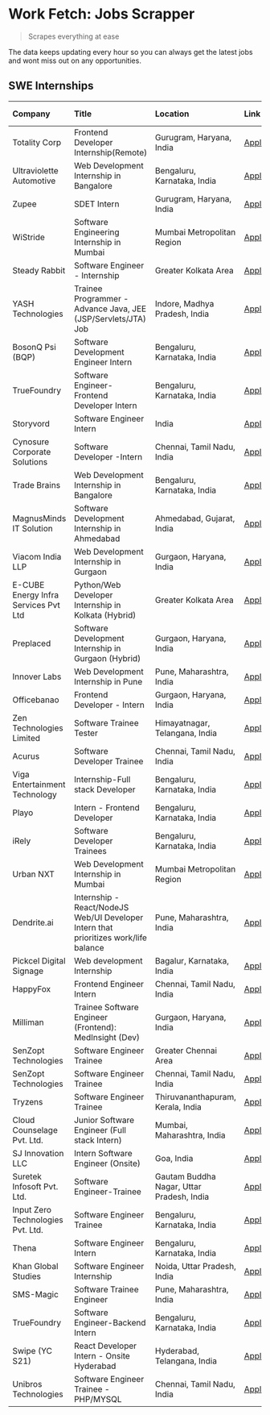 # Work Fetch: Jobs Scrapper
> Scrapes everything at ease

The data keeps updating every hour so you can always get the latest jobs and wont miss out on any opportunities.

## SWE Internships
<!--START_SECTION:workfetch-->
| Company                              | Title                                                                                | Location                                  | Link                                                                                                                                                                                                                                                                                                    | Date Posted   |
|:-------------------------------------|:-------------------------------------------------------------------------------------|:------------------------------------------|:--------------------------------------------------------------------------------------------------------------------------------------------------------------------------------------------------------------------------------------------------------------------------------------------------------|:--------------|
| Totality Corp                        | Frontend Developer Internship(Remote)                                                | Gurugram, Haryana, India                  | [Apply](https://in.linkedin.com/jobs/view/frontend-developer-internship-remote-at-totality-corp-3897033997?position=8&pageNum=0&refId=m3x%2Be%2FOK35BfrJJkbwc5qA%3D%3D&trackingId=OH%2B2AjONJ5E7z7Nef6Ga0Q%3D%3D&trk=public_jobs_jserp-result_search-card)                                              | 2024-04-12    |
| Ultraviolette Automotive             | Web Development Internship in Bangalore                                              | Bengaluru, Karnataka, India               | [Apply](https://in.linkedin.com/jobs/view/web-development-internship-in-bangalore-at-ultraviolette-automotive-3896965783?position=37&pageNum=0&refId=m3x%2Be%2FOK35BfrJJkbwc5qA%3D%3D&trackingId=x1IziHNTzIdAvkRN36soOA%3D%3D&trk=public_jobs_jserp-result_search-card)                                 | 2024-04-12    |
| Zupee                                | SDET Intern                                                                          | Gurugram, Haryana, India                  | [Apply](https://in.linkedin.com/jobs/view/sdet-intern-at-zupee-3888478071?position=36&pageNum=0&refId=m3x%2Be%2FOK35BfrJJkbwc5qA%3D%3D&trackingId=jq9hAuKhSi25ep8DUWd2Dw%3D%3D&trk=public_jobs_jserp-result_search-card)                                                                                | 2024-04-09    |
| WiStride                             | Software Engineering Internship in Mumbai                                            | Mumbai Metropolitan Region                | [Apply](https://in.linkedin.com/jobs/view/software-engineering-internship-in-mumbai-at-wistride-3888218704?position=17&pageNum=0&refId=m3x%2Be%2FOK35BfrJJkbwc5qA%3D%3D&trackingId=eN9BXfttlYQ%2F7s2py2%2BBgg%3D%3D&trk=public_jobs_jserp-result_search-card)                                           | 2024-04-08    |
| Steady Rabbit                        | Software Engineer - Internship                                                       | Greater Kolkata Area                      | [Apply](https://in.linkedin.com/jobs/view/software-engineer-internship-at-steady-rabbit-3885171077?position=18&pageNum=0&refId=m3x%2Be%2FOK35BfrJJkbwc5qA%3D%3D&trackingId=OESDSR6NBQ0rvJ3Uz0W4OQ%3D%3D&trk=public_jobs_jserp-result_search-card)                                                       | 2024-04-08    |
| YASH Technologies                    | Trainee Programmer - Advance Java, JEE (JSP/Servlets/JTA) Job                        | Indore, Madhya Pradesh, India             | [Apply](https://in.linkedin.com/jobs/view/trainee-programmer-advance-java-jee-jsp-servlets-jta-job-at-yash-technologies-3886667670?position=39&pageNum=0&refId=m3x%2Be%2FOK35BfrJJkbwc5qA%3D%3D&trackingId=LJbiD9eggUsoC0CBElzt7g%3D%3D&trk=public_jobs_jserp-result_search-card)                       | 2024-04-08    |
| BosonQ Psi (BQP)                     | Software Development Engineer Intern                                                 | Bengaluru, Karnataka, India               | [Apply](https://in.linkedin.com/jobs/view/software-development-engineer-intern-at-bosonq-psi-bqp-3888328596?position=35&pageNum=0&refId=m3x%2Be%2FOK35BfrJJkbwc5qA%3D%3D&trackingId=GYAvnlWlzFT1dew5pyGr4A%3D%3D&trk=public_jobs_jserp-result_search-card)                                              | 2024-04-06    |
| TrueFoundry                          | Software Engineer- Frontend Developer Intern                                         | Bengaluru, Karnataka, India               | [Apply](https://in.linkedin.com/jobs/view/software-engineer-frontend-developer-intern-at-truefoundry-3887320206?position=19&pageNum=0&refId=m3x%2Be%2FOK35BfrJJkbwc5qA%3D%3D&trackingId=HRX%2B80dVd5GY2uwcr9wWOg%3D%3D&trk=public_jobs_jserp-result_search-card)                                        | 2024-04-05    |
| Storyvord                            | Software Engineer Intern                                                             | India                                     | [Apply](https://in.linkedin.com/jobs/view/software-engineer-intern-at-storyvord-3518938006?position=13&pageNum=0&refId=m3x%2Be%2FOK35BfrJJkbwc5qA%3D%3D&trackingId=oEOXd6rv%2FoSmj6WEcgWFYg%3D%3D&trk=public_jobs_jserp-result_search-card)                                                             | 2024-04-04    |
| Cynosure Corporate Solutions         | Software Developer -Intern                                                           | Chennai, Tamil Nadu, India                | [Apply](https://in.linkedin.com/jobs/view/software-developer-intern-at-cynosure-corporate-solutions-3884767755?position=22&pageNum=0&refId=m3x%2Be%2FOK35BfrJJkbwc5qA%3D%3D&trackingId=bomI1TBdplxC4SYBsPUPZQ%3D%3D&trk=public_jobs_jserp-result_search-card)                                           | 2024-04-04    |
| Trade Brains                         | Web Development Internship in Bangalore                                              | Bengaluru, Karnataka, India               | [Apply](https://in.linkedin.com/jobs/view/web-development-internship-in-bangalore-at-trade-brains-3885739433?position=49&pageNum=0&refId=m3x%2Be%2FOK35BfrJJkbwc5qA%3D%3D&trackingId=GN8LoyjuK35S0GuqG82Dlw%3D%3D&trk=public_jobs_jserp-result_search-card)                                             | 2024-04-04    |
| MagnusMinds IT Solution              | Software Development Internship in Ahmedabad                                         | Ahmedabad, Gujarat, India                 | [Apply](https://in.linkedin.com/jobs/view/software-development-internship-in-ahmedabad-at-magnusminds-it-solution-3883933909?position=34&pageNum=0&refId=m3x%2Be%2FOK35BfrJJkbwc5qA%3D%3D&trackingId=p%2FSYU%2B%2F53FntszjXP0ZaFA%3D%3D&trk=public_jobs_jserp-result_search-card)                       | 2024-04-03    |
| Viacom India LLP                     | Web Development Internship in Gurgaon                                                | Gurgaon, Haryana, India                   | [Apply](https://in.linkedin.com/jobs/view/web-development-internship-in-gurgaon-at-viacom-india-llp-3883946826?position=58&pageNum=0&refId=m3x%2Be%2FOK35BfrJJkbwc5qA%3D%3D&trackingId=1Cp1q%2BGAiFG0ASlgQ1ULuw%3D%3D&trk=public_jobs_jserp-result_search-card)                                         | 2024-04-03    |
| E-CUBE Energy Infra Services Pvt Ltd | Python/Web Developer Internship in Kolkata (Hybrid)                                  | Greater Kolkata Area                      | [Apply](https://in.linkedin.com/jobs/view/python-web-developer-internship-in-kolkata-hybrid-at-e-cube-energy-infra-services-pvt-ltd-3882160442?position=15&pageNum=0&refId=m3x%2Be%2FOK35BfrJJkbwc5qA%3D%3D&trackingId=4u6%2F4wwy48%2BBVKstyHJIjw%3D%3D&trk=public_jobs_jserp-result_search-card)       | 2024-04-02    |
| Preplaced                            | Software Development Internship in Gurgaon (Hybrid)                                  | Gurgaon, Haryana, India                   | [Apply](https://in.linkedin.com/jobs/view/software-development-internship-in-gurgaon-hybrid-at-preplaced-3880567870?position=20&pageNum=0&refId=m3x%2Be%2FOK35BfrJJkbwc5qA%3D%3D&trackingId=gscmr%2F1Wvqe%2FFtEbQZaOLw%3D%3D&trk=public_jobs_jserp-result_search-card)                                  | 2024-04-01    |
| Innover Labs                         | Web Development Internship in Pune                                                   | Pune, Maharashtra, India                  | [Apply](https://in.linkedin.com/jobs/view/web-development-internship-in-pune-at-innover-labs-3875494237?position=7&pageNum=0&refId=m3x%2Be%2FOK35BfrJJkbwc5qA%3D%3D&trackingId=kvGikM0mDt08DYRN7U9H1g%3D%3D&trk=public_jobs_jserp-result_search-card)                                                   | 2024-03-28    |
| Officebanao                          | Frontend Developer - Intern                                                          | Gurgaon, Haryana, India                   | [Apply](https://in.linkedin.com/jobs/view/frontend-developer-intern-at-officebanao-3871265915?position=12&pageNum=0&refId=m3x%2Be%2FOK35BfrJJkbwc5qA%3D%3D&trackingId=twf0yHml9JqOTW6CrFEVqw%3D%3D&trk=public_jobs_jserp-result_search-card)                                                            | 2024-03-28    |
| Zen Technologies Limited             | Software Trainee Tester                                                              | Himayatnagar, Telangana, India            | [Apply](https://in.linkedin.com/jobs/view/software-trainee-tester-at-zen-technologies-limited-3872100214?position=10&pageNum=0&refId=m3x%2Be%2FOK35BfrJJkbwc5qA%3D%3D&trackingId=RRj6eTE73MtcrgmobB2PQw%3D%3D&trk=public_jobs_jserp-result_search-card)                                                 | 2024-03-26    |
| Acurus                               | Software Developer Trainee                                                           | Chennai, Tamil Nadu, India                | [Apply](https://in.linkedin.com/jobs/view/software-developer-trainee-at-acurus-3871400616?position=21&pageNum=0&refId=m3x%2Be%2FOK35BfrJJkbwc5qA%3D%3D&trackingId=IXXzdA8lvtjgNk2wZLB7Ag%3D%3D&trk=public_jobs_jserp-result_search-card)                                                                | 2024-03-26    |
| Viga Entertainment Technology        | Internship-Full stack Developer                                                      | Bengaluru, Karnataka, India               | [Apply](https://in.linkedin.com/jobs/view/internship-full-stack-developer-at-viga-entertainment-technology-3870669789?position=27&pageNum=0&refId=m3x%2Be%2FOK35BfrJJkbwc5qA%3D%3D&trackingId=AE4ZlWhu%2F9EfSs3h9IcTcg%3D%3D&trk=public_jobs_jserp-result_search-card)                                  | 2024-03-25    |
| Playo                                | Intern - Frontend Developer                                                          | Bengaluru, Karnataka, India               | [Apply](https://in.linkedin.com/jobs/view/intern-frontend-developer-at-playo-3864131172?position=5&pageNum=0&refId=m3x%2Be%2FOK35BfrJJkbwc5qA%3D%3D&trackingId=upAKCoL7I9o4ayhKoSlnUA%3D%3D&trk=public_jobs_jserp-result_search-card)                                                                   | 2024-03-22    |
| iRely                                | Software Developer Trainees                                                          | Bengaluru, Karnataka, India               | [Apply](https://in.linkedin.com/jobs/view/software-developer-trainees-at-irely-3860566039?position=3&pageNum=0&refId=m3x%2Be%2FOK35BfrJJkbwc5qA%3D%3D&trackingId=kESPECdigA%2B663%2FwuvZtDQ%3D%3D&trk=public_jobs_jserp-result_search-card)                                                             | 2024-03-18    |
| Urban NXT                            | Web Development Internship in Mumbai                                                 | Mumbai Metropolitan Region                | [Apply](https://in.linkedin.com/jobs/view/web-development-internship-in-mumbai-at-urban-nxt-3858090142?position=53&pageNum=0&refId=m3x%2Be%2FOK35BfrJJkbwc5qA%3D%3D&trackingId=HIg7TSu977rZIazm8p5iiA%3D%3D&trk=public_jobs_jserp-result_search-card)                                                   | 2024-03-15    |
| Dendrite.ai                          | Internship - React/NodeJS Web/UI Developer Intern that prioritizes work/life balance | Pune, Maharashtra, India                  | [Apply](https://in.linkedin.com/jobs/view/internship-react-nodejs-web-ui-developer-intern-that-prioritizes-work-life-balance-at-dendrite-ai-3853583200?position=33&pageNum=0&refId=m3x%2Be%2FOK35BfrJJkbwc5qA%3D%3D&trackingId=7XUGxKNu0KjdywHv%2B8sqqQ%3D%3D&trk=public_jobs_jserp-result_search-card) | 2024-03-12    |
| Pickcel Digital Signage              | Web development Internship                                                           | Bagalur, Karnataka, India                 | [Apply](https://in.linkedin.com/jobs/view/web-development-internship-at-pickcel-digital-signage-3849506118?position=57&pageNum=0&refId=m3x%2Be%2FOK35BfrJJkbwc5qA%3D%3D&trackingId=IvUa5mlvAluL8RhkKRg4gA%3D%3D&trk=public_jobs_jserp-result_search-card)                                               | 2024-03-08    |
| HappyFox                             | Frontend Engineer Intern                                                             | Chennai, Tamil Nadu, India                | [Apply](https://in.linkedin.com/jobs/view/frontend-engineer-intern-at-happyfox-3848357951?position=48&pageNum=0&refId=m3x%2Be%2FOK35BfrJJkbwc5qA%3D%3D&trackingId=hK2yxddfuOslSXXjML523Q%3D%3D&trk=public_jobs_jserp-result_search-card)                                                                | 2024-03-07    |
| Milliman                             | Trainee Software Engineer (Frontend): MedInsight (Dev)                               | Gurgaon, Haryana, India                   | [Apply](https://in.linkedin.com/jobs/view/trainee-software-engineer-frontend-medinsight-dev-at-milliman-3792874280?position=11&pageNum=0&refId=m3x%2Be%2FOK35BfrJJkbwc5qA%3D%3D&trackingId=Wlfb2arysLYWLK7aksT3PA%3D%3D&trk=public_jobs_jserp-result_search-card)                                       | 2024-03-01    |
| SenZopt Technologies                 | Software Engineer Trainee                                                            | Greater Chennai Area                      | [Apply](https://in.linkedin.com/jobs/view/software-engineer-trainee-at-senzopt-technologies-3827688781?position=38&pageNum=0&refId=m3x%2Be%2FOK35BfrJJkbwc5qA%3D%3D&trackingId=WBrxlf74TrlR%2FSHHE9j17A%3D%3D&trk=public_jobs_jserp-result_search-card)                                                 | 2024-02-12    |
| SenZopt Technologies                 | Software Engineer Trainee                                                            | Chennai, Tamil Nadu, India                | [Apply](https://in.linkedin.com/jobs/view/software-engineer-trainee-at-senzopt-technologies-3827686880?position=52&pageNum=0&refId=m3x%2Be%2FOK35BfrJJkbwc5qA%3D%3D&trackingId=xyGRK6EFjWJCsYQAFUtcJQ%3D%3D&trk=public_jobs_jserp-result_search-card)                                                   | 2024-02-12    |
| Tryzens                              | Software Engineer Trainee                                                            | Thiruvananthapuram, Kerala, India         | [Apply](https://in.linkedin.com/jobs/view/software-engineer-trainee-at-tryzens-3809363491?position=41&pageNum=0&refId=m3x%2Be%2FOK35BfrJJkbwc5qA%3D%3D&trackingId=93ynu%2FAxzJUQ40SKfLRxRw%3D%3D&trk=public_jobs_jserp-result_search-card)                                                              | 2024-01-18    |
| Cloud Counselage Pvt. Ltd.           | Junior Software Engineer (Full stack Intern)                                         | Mumbai, Maharashtra, India                | [Apply](https://in.linkedin.com/jobs/view/junior-software-engineer-full-stack-intern-at-cloud-counselage-pvt-ltd-3803132814?position=29&pageNum=0&refId=m3x%2Be%2FOK35BfrJJkbwc5qA%3D%3D&trackingId=Mg%2BrcPAByDBVBMMZSFFPbA%3D%3D&trk=public_jobs_jserp-result_search-card)                            | 2024-01-11    |
| SJ Innovation LLC                    | Intern Software Engineer (Onsite)                                                    | Goa, India                                | [Apply](https://in.linkedin.com/jobs/view/intern-software-engineer-onsite-at-sj-innovation-llc-3799959011?position=46&pageNum=0&refId=m3x%2Be%2FOK35BfrJJkbwc5qA%3D%3D&trackingId=0lDGktkJtSrwBxX6Oz8amg%3D%3D&trk=public_jobs_jserp-result_search-card)                                                | 2024-01-11    |
| Suretek Infosoft Pvt. Ltd.           | Software Engineer-Trainee                                                            | Gautam Buddha Nagar, Uttar Pradesh, India | [Apply](https://in.linkedin.com/jobs/view/software-engineer-trainee-at-suretek-infosoft-pvt-ltd-3800934643?position=25&pageNum=0&refId=m3x%2Be%2FOK35BfrJJkbwc5qA%3D%3D&trackingId=Hprb%2FnlZRW9tDXE13fHWVw%3D%3D&trk=public_jobs_jserp-result_search-card)                                             | 2024-01-09    |
| Input Zero Technologies Pvt. Ltd.    | Software Engineer Trainee                                                            | Bengaluru, Karnataka, India               | [Apply](https://in.linkedin.com/jobs/view/software-engineer-trainee-at-input-zero-technologies-pvt-ltd-3800927643?position=30&pageNum=0&refId=m3x%2Be%2FOK35BfrJJkbwc5qA%3D%3D&trackingId=%2BcUh83QKzYcxT3tSUF%2F9wQ%3D%3D&trk=public_jobs_jserp-result_search-card)                                    | 2024-01-09    |
| Thena                                | Software Engineer Intern                                                             | Bengaluru, Karnataka, India               | [Apply](https://in.linkedin.com/jobs/view/software-engineer-intern-at-thena-3778731751?position=23&pageNum=0&refId=m3x%2Be%2FOK35BfrJJkbwc5qA%3D%3D&trackingId=loDRFcBzsDKOwmohczF%2BUQ%3D%3D&trk=public_jobs_jserp-result_search-card)                                                                 | 2023-12-05    |
| Khan Global Studies                  | Software Engineer Internship                                                         | Noida, Uttar Pradesh, India               | [Apply](https://in.linkedin.com/jobs/view/software-engineer-internship-at-khan-global-studies-3766942197?position=54&pageNum=0&refId=m3x%2Be%2FOK35BfrJJkbwc5qA%3D%3D&trackingId=hZNWlTSRC2phk4dTRG366w%3D%3D&trk=public_jobs_jserp-result_search-card)                                                 | 2023-11-27    |
| SMS-Magic                            | Software Trainee Engineer                                                            | Pune, Maharashtra, India                  | [Apply](https://in.linkedin.com/jobs/view/software-trainee-engineer-at-sms-magic-3761409781?position=31&pageNum=0&refId=m3x%2Be%2FOK35BfrJJkbwc5qA%3D%3D&trackingId=wjlGTzCrHBtrwdZUTH98YQ%3D%3D&trk=public_jobs_jserp-result_search-card)                                                              | 2023-11-16    |
| TrueFoundry                          | Software Engineer-Backend Intern                                                     | Bengaluru, Karnataka, India               | [Apply](https://in.linkedin.com/jobs/view/software-engineer-backend-intern-at-truefoundry-3779508170?position=32&pageNum=0&refId=m3x%2Be%2FOK35BfrJJkbwc5qA%3D%3D&trackingId=5%2FhgJ5VLN8Yg%2F8ud%2BtiTYQ%3D%3D&trk=public_jobs_jserp-result_search-card)                                               | 2023-11-10    |
| Swipe (YC S21)                       | React Developer Intern - Onsite Hyderabad                                            | Hyderabad, Telangana, India               | [Apply](https://in.linkedin.com/jobs/view/react-developer-intern-onsite-hyderabad-at-swipe-yc-s21-3737600089?position=42&pageNum=0&refId=m3x%2Be%2FOK35BfrJJkbwc5qA%3D%3D&trackingId=2gIVgoPBMXp5vlFL7D9A7Q%3D%3D&trk=public_jobs_jserp-result_search-card)                                             | 2023-10-13    |
| Unibros Technologies                 | Software Engineer Trainee - PHP/MYSQL                                                | Chennai, Tamil Nadu, India                | [Apply](https://in.linkedin.com/jobs/view/software-engineer-trainee-php-mysql-at-unibros-technologies-3656599241?position=40&pageNum=0&refId=m3x%2Be%2FOK35BfrJJkbwc5qA%3D%3D&trackingId=TPc3%2F5nZz2pqKptgzkxYLQ%3D%3D&trk=public_jobs_jserp-result_search-card)                                       | 2023-06-12    |
<!--END_SECTION:workfetch-->

